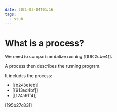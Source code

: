 ```yaml
---
date: 2021-02-04T01:16
tags: 
  - stub
---
```


# What is a process?

We need to compartmentalize running [[9802cbe4]].

A process then describes the running program.

It includes the process:
- [[b243e1eb]]
- [[913ed4bf]]
- [[124a91f4]] 

[[95b27d83]]
